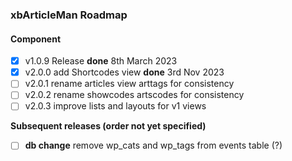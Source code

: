 ### xbArticleMan Roadmap

#### Component

- [x] v1.0.9 Release **done** 8th March 2023
- [x] v2.0.0 add Shortcodes view **done** 3rd Nov 2023
- [ ] v2.0.1 rename articles view arttags for consistency
- [ ] v2.0.2 rename showcodes artscodes for consistency
- [ ] v2.0.3 improve lists and layouts for v1 views

**Subsequent releases (order not yet specified)**

- [ ] **db change** remove wp_cats and wp_tags from events table (?)